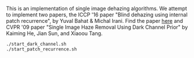 This is an implementation of single image dehazing algorithms. We attempt to implement two papers, the ICCP '16 paper "Blind dehazing using internal patch recurrence", by Yuval Bahat & Michal Irani. Find the paper [here](http://ieeexplore.ieee.org/document/7492870/) and CVPR '09 paper "Single Image Haze Removal Using Dark Channel Prior" by Kaiming He, Jian Sun, and Xiaoou Tang.

````
./start_dark_channel.sh
./start_patch_recurrence.sh
````

